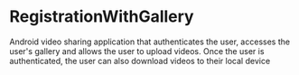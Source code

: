 # RegistrationWithGallery
Android video sharing application that authenticates the user, accesses the user's gallery and allows the user to upload videos. Once the user is authenticated, the user can also download videos to their local device
